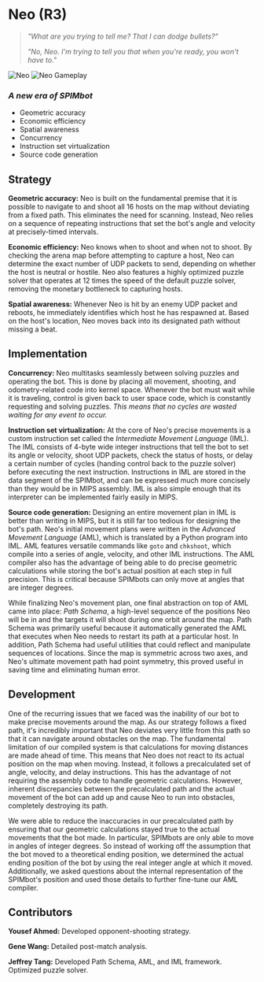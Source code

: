 # Neo (R3)

> *"What are you trying to tell me? That I can dodge bullets?"*
>
> *"No, Neo. I'm trying to tell you that when you're ready, you won't have to."*

![Neo](http://jeffreytang.org/images/neo_logo.png)
![Neo Gameplay](http://jeffreytang.org/images/neo_red_gameplay.gif)

### *A new era of SPIMbot*

- Geometric accuracy
- Economic efficiency
- Spatial awareness
- Concurrency
- Instruction set virtualization
- Source code generation

## Strategy

**Geometric accuracy:** Neo is built on the fundamental premise that it is possible to navigate to and shoot all 16 hosts on the map without deviating from a fixed path. This eliminates the need for scanning. Instead, Neo relies on a sequence of repeating instructions that set the bot's angle and velocity at precisely-timed intervals.

**Economic efficiency:** Neo knows when to shoot and when not to shoot. By checking the arena map before attempting to capture a host, Neo can determine the exact number of UDP packets to send, depending on whether the host is neutral or hostile. Neo also features a highly optimized puzzle solver that operates at 12 times the speed of the default puzzle solver, removing the monetary bottleneck to capturing hosts.

**Spatial awareness:** Whenever Neo is hit by an enemy UDP packet and reboots, he immediately identifies which host he has respawned at. Based on the host's location, Neo moves back into its designated path without missing a beat.

## Implementation

**Concurrency:** Neo multitasks seamlessly between solving puzzles and operating the bot. This is done by placing all movement, shooting, and odometry-related code into kernel space. Whenever the bot must wait while it is traveling, control is given back to user space code, which is constantly requesting and solving puzzles. *This means that no cycles are wasted waiting for any event to occur.*

**Instruction set virtualization:** At the core of Neo's precise movements is a custom instruction set called the *Intermediate Movement Language* (IML). The IML consists of 4-byte wide integer instructions that tell the bot to set its angle or velocity, shoot UDP packets, check the status of hosts, or delay a certain number of cycles (handing control back to the puzzle solver) before executing the next instruction. Instructions in IML are stored in the data segment of the SPIMbot, and can be expressed much more concisely than they would be in MIPS assembly. IML is also simple enough that its interpreter can be implemented fairly easily in MIPS.

**Source code generation:** Designing an entire movement plan in IML is better than writing in MIPS, but it is still far too tedious for designing the bot's path. Neo's initial movement plans were written in the *Advanced Movement Language* (AML), which is translated by a Python program into IML. AML features versatile commands like `goto` and `chkshoot`, which compile into a series of angle, velocity, and other IML instructions. The AML compiler also has the advantage of being able to do precise geometric calculations while storing the bot's actual position at each step in full precision. This is critical because SPIMbots can only move at angles that are integer degrees.

While finalizing Neo's movement plan, one final abstraction on top of AML came into place: *Path Schema*, a high-level sequence of the positions Neo will be in and the targets it will shoot during one orbit around the map. Path Schema was primarily useful because it automatically generated the AML that executes when Neo needs to restart its path at a particular host. In addition, Path Schema had useful utilities that could reflect and manipulate sequences of locations. Since the map is symmetric across two axes, and Neo's ultimate movement path had point symmetry, this proved useful in saving time and eliminating human error.

## Development

One of the recurring issues that we faced was the inability of our bot to make precise movements around the map. As our strategy follows a fixed path, it's incredibly important that Neo deviates very little from this path so that it can navigate around obstacles on the map. The fundamental limitation of our compiled system is that calculations for moving distances are made ahead of time. This means that Neo does not react to its actual position on the map when moving. Instead, it follows a precalculated set of angle, velocity, and delay instructions. This has the advantage of not requiring the assembly code to handle geometric calculations. However, inherent discrepancies between the precalculated path and the actual movement of the bot can add up and cause Neo to run into obstacles, completely destroying its path.

We were able to reduce the inaccuracies in our precalculated path by ensuring that our geometric calculations stayed true to the actual movements that the bot made. In particular, SPIMbots are only able to move in angles of integer degrees. So instead of working off the assumption that the bot moved to a theoretical ending position, we determined the actual ending position of the bot by using the real integer angle at which it moved. Additionally, we asked questions about the internal representation of the SPIMbot's position and used those details to further fine-tune our AML compiler. 
  
## Contributors

**Yousef Ahmed:** Developed opponent-shooting strategy.

**Gene Wang:** Detailed post-match analysis.

**Jeffrey Tang:** Developed Path Schema, AML, and IML framework. Optimized puzzle solver.
